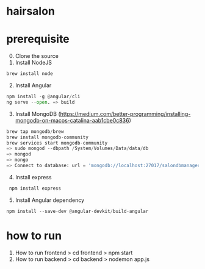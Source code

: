 # hairsalon
# prerequisite
0. Clone the source 
1. Install NodeJS
```python
brew install node
```
2. Install Angular
```python
npm install -g @angular/cli
ng serve --open. => build
```
3. Install MongoDB (https://medium.com/better-programming/installing-mongodb-on-macos-catalina-aab1cbe0c836)
```python
brew tap mongodb/brew
brew install mongodb-community
brew services start mongodb-community 
=> sudo mongod --dbpath /System/Volumes/Data/data/db
=> mongod
=> mongo
=> Connect to database: url = 'mongodb://localhost:27017/salondbmanager'
```

4. Install express
```python
 npm install express
 ```
5. Install Angular dependency 
```python
npm install --save-dev @angular-devkit/build-angular
```
# how to run
1. How to run frontend > cd frontend > npm start
2. How to run backend > cd backend > nodemon app.js
